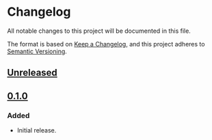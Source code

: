# Changelog

All notable changes to this project will be documented in this file.

The format is based on [Keep a Changelog](https://keepachangelog.com/en/1.0.0/),
and this project adheres to [Semantic Versioning](https://semver.org/spec/v2.0.0.html).

## [Unreleased]

## [0.1.0]

### Added

- Initial release.

[Unreleased]: https://github.com/MetaMask/ocap-kernel/compare/@metamask/ocap-kernel@0.1.0...HEAD
[0.1.0]: https://github.com/MetaMask/ocap-kernel/releases/tag/@metamask/ocap-kernel@0.1.0
